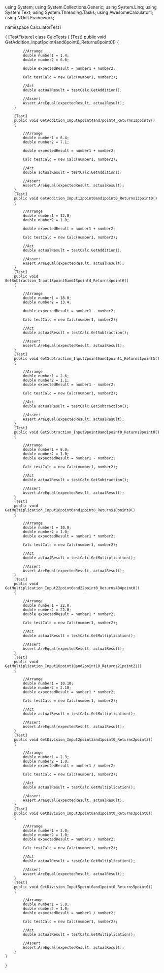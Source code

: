 using System;
using System.Collections.Generic;
using System.Linq;
using System.Text;
using System.Threading.Tasks;
using AwesomeCalculator1;
using NUnit.Framework;


namespace CalculatorTest1

{
    [TestFixture]
    class CalcTests
    {
        [Test]
        public void GetAddition_Input1point4and6point6_Returns8point0()
        {

            //Arrange
            double number1 = 1.4;
            double number2 = 6.6;

            double expectedResult = number1 + number2;

            Calc testCalc = new Calc(number1, number2);

            //Act
            double actualResult = testCalc.GetAddition();

            //Assert
            Assert.AreEqual(expectedResult, actualResult);
        }

        [Test]
        public void GetAddition_Input6point4and7point4_Returns13point8()
        {

            //Arrange
            double number1 = 6.4;
            double number2 = 7.1;

            double expectedResult = number1 + number2;

            Calc testCalc = new Calc(number1, number2);

            //Act
            double actualResult = testCalc.GetAddition();

            //Assert
            Assert.AreEqual(expectedResult, actualResult);
        }
        [Test]
        public void GetAddition_Input12point0and1point0_Returns13point0()
        {

            //Arrange
            double number1 = 12.0;
            double number2 = 1.0;

            double expectedResult = number1 + number2;

            Calc testCalc = new Calc(number1, number2);

            //Act
            double actualResult = testCalc.GetAddition();

            //Assert
            Assert.AreEqual(expectedResult, actualResult);
        }
        [Test]
        public void GetSubtraction_Input18point0and13point4_Returns4point6()
        {

            //Arrange
            double number1 = 18.0;
            double number2 = 13.4;

            double expectedResult = number1 - number2;

            Calc testCalc = new Calc(number1, number2);

            //Act
            double actualResult = testCalc.GetSubtraction();

            //Assert
            Assert.AreEqual(expectedResult, actualResult);
        }
        [Test]
        public void GetSubtraction_Input2point6and1point1_Returns1point5()
        {

            //Arrange
            double number1 = 2.6;
            double number2 = 1.1;
            double expectedResult = number1 - number2;

            Calc testCalc = new Calc(number1, number2);

            //Act
            double actualResult = testCalc.GetSubtraction();

            //Assert
            Assert.AreEqual(expectedResult, actualResult);
        }
        [Test]
        public void GetSubtraction_Input9point0and1point0_Returns8point0()
        {

            //Arrange
            double number1 = 9.0;
            double number2 = 1.0;
            double expectedResult = number1 - number2;

            Calc testCalc = new Calc(number1, number2);

            //Act
            double actualResult = testCalc.GetSubtraction();

            //Assert
            Assert.AreEqual(expectedResult, actualResult);
        }
        [Test]
        public void GetMultiplication_Input10point0and1point0_Returns10point0()
        {

            //Arrange
            double number1 = 10.0;
            double number2 = 1.0;
            double expectedResult = number1 * number2;

            Calc testCalc = new Calc(number1, number2);

            //Act
            double actualResult = testCalc.GetMultiplication();

            //Assert
            Assert.AreEqual(expectedResult, actualResult);
        }
        [Test]
        public void GetMultiplication_Input22point0and22point0_Returns484point0()
        {

            //Arrange
            double number1 = 22.0;
            double number2 = 22.0;
            double expectedResult = number1 * number2;

            Calc testCalc = new Calc(number1, number2);

            //Act
            double actualResult = testCalc.GetMultiplication();

            //Assert
            Assert.AreEqual(expectedResult, actualResult);
        }
        [Test]
        public void GetMultiplication_Input10point10and2point10_Returns21point21()
        {

            //Arrange
            double number1 = 10.10;
            double number2 = 2.10;
            double expectedResult = number1 * number2;

            Calc testCalc = new Calc(number1, number2);

            //Act
            double actualResult = testCalc.GetMultiplication();

            //Assert
            Assert.AreEqual(expectedResult, actualResult);
        }
        [Test]
        public void GetDivision_Input2point3and1point0_Returns2point3()
        {

            //Arrange
            double number1 = 2.3;
            double number2 = 1.0;
            double expectedResult = number1 / number2;

            Calc testCalc = new Calc(number1, number2);

            //Act
            double actualResult = testCalc.GetMultiplication();

            //Assert
            Assert.AreEqual(expectedResult, actualResult);
        }
        [Test]
        public void GetDivision_Input3point0and1point0_Returns3point0()
        {

            //Arrange
            double number1 = 3.0;
            double number2 = 1.0;
            double expectedResult = number1 / number2;

            Calc testCalc = new Calc(number1, number2);

            //Act
            double actualResult = testCalc.GetMultiplication();

            //Assert
            Assert.AreEqual(expectedResult, actualResult);
        }
        [Test]
        public void GetDivision_Input5point0and1point0_Returns5point0()
        {

            //Arrange
            double number1 = 5.0;
            double number2 = 1.0;
            double expectedResult = number1 / number2;

            Calc testCalc = new Calc(number1, number2);

            //Act
            double actualResult = testCalc.GetMultiplication();

            //Assert
            Assert.AreEqual(expectedResult, actualResult);
        }
    }
}
